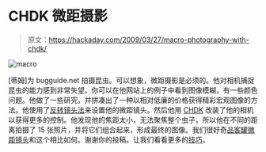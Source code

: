# CHDK 微距摄影

> 原文：<https://hackaday.com/2009/03/27/macro-photography-with-chdk/>

![macro](img/4e72565bec0fb44314e720d94830b890.png "macro")

[蒂姆]为 bugguide.net 拍摄昆虫。可以想象，微距摄影是必须的。他对相机捕捉昆虫的能力感到非常失望。你可以在他网站上的例子中看到图像模糊，有一些颜色问题。他做了一些研究，并拼凑出了一种以相对低廉的价格获得精彩宏观图像的方法。他使用了[反转镜头法](http://hackaday.com/2009/02/21/high-quality-macro-lens/)来设置他的微距镜头。然后他用 [CHDK](http://hackaday.com/2008/05/27/how-to-expand-your-camera-with-chdk/) 改装了他的相机以获得更多的控制。他发现他的焦距太小，无法聚焦整个虫子，所以他在不同的距离拍摄了 15 张照片，并将它们组合起来，形成最终的图像。我们很好奇[品客罐微距镜头](http://hackaday.com/2008/11/12/pringles-can-macro-photography/)和这个相比如何。谢谢你的投稿。让我们看看更多的[技巧](http://hackaday.com/contact-hack-a-day/)。